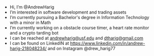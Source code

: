 - Hi, I’m @AndrewHarig
- I’m interested in software development and trading assets
- I’m currently pursuing a Bachelor's degree in Information Technology with a minor in Math 
- I’m currently working on a obstacle course timer, a heart rate monitor and a crypto tarding bot
- I can be reached at andrewharig@usf.edu and dtharig@gmail.com
- I can be found on LinkedIN at https://www.linkedin.com/in/andrew-harig-218048234/ and on Instagram @drew_harig77
<!---
AndrewHarig/AndrewHarig is a ✨ special ✨ repository because its `README.md` (this file) appears on your GitHub profile.
You can click the Preview link to take a look at your changes.
--->
